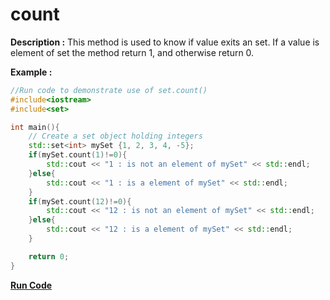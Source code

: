 # count

**Description :**
    This method is used to know if value exits an set. If a value is element of set the method return 1, and otherwise return 0.

**Example :**
```cpp
//Run code to demonstrate use of set.count()
#include<iostream>
#include<set>

int main(){
    // Create a set object holding integers
    std::set<int> mySet {1, 2, 3, 4, -5};
    if(mySet.count(1)!=0){
        std::cout << "1 : is not an element of mySet" << std::endl;   
    }else{
        std::cout << "1 : is a element of mySet" << std::endl;
    }
    if(mySet.count(12)!=0){
        std::cout << "12 : is not an element of mySet" << std::endl;   
    }else{
        std::cout << "12 : is a element of mySet" << std::endl;
    }

    return 0;
}

```

**[Run Code](https://ideone.com/s0eiPx)**